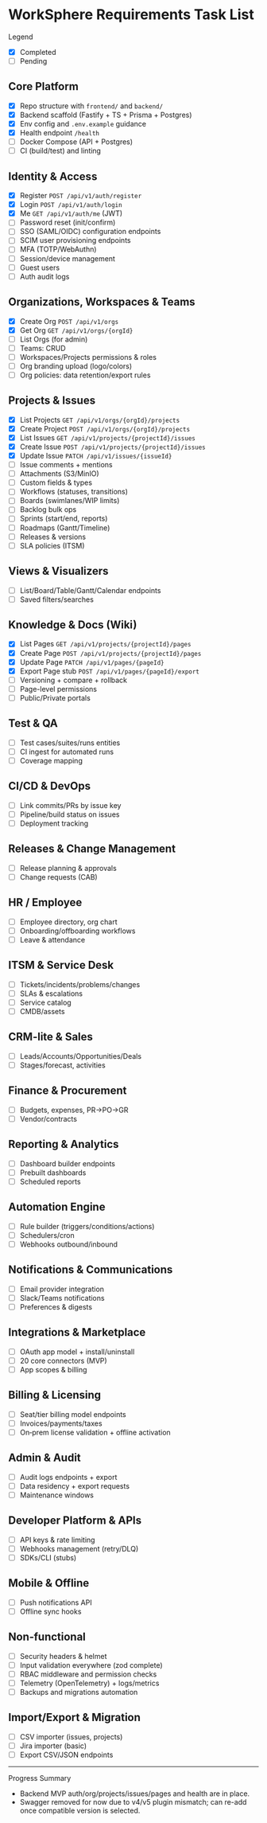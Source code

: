 # WorkSphere Requirements Task List

Legend
- [x] Completed
- [ ] Pending

## Core Platform
- [x] Repo structure with `frontend/` and `backend/`
- [x] Backend scaffold (Fastify + TS + Prisma + Postgres)
- [x] Env config and `.env.example` guidance
- [x] Health endpoint `/health`
- [ ] Docker Compose (API + Postgres)
- [ ] CI (build/test) and linting

## Identity & Access
- [x] Register `POST /api/v1/auth/register`
- [x] Login `POST /api/v1/auth/login`
- [x] Me `GET /api/v1/auth/me` (JWT)
- [ ] Password reset (init/confirm)
- [ ] SSO (SAML/OIDC) configuration endpoints
- [ ] SCIM user provisioning endpoints
- [ ] MFA (TOTP/WebAuthn)
- [ ] Session/device management
- [ ] Guest users
- [ ] Auth audit logs

## Organizations, Workspaces & Teams
- [x] Create Org `POST /api/v1/orgs`
- [x] Get Org `GET /api/v1/orgs/{orgId}`
- [ ] List Orgs (for admin)
- [ ] Teams: CRUD
- [ ] Workspaces/Projects permissions & roles
- [ ] Org branding upload (logo/colors)
- [ ] Org policies: data retention/export rules

## Projects & Issues
- [x] List Projects `GET /api/v1/orgs/{orgId}/projects`
- [x] Create Project `POST /api/v1/orgs/{orgId}/projects`
- [x] List Issues `GET /api/v1/projects/{projectId}/issues`
- [x] Create Issue `POST /api/v1/projects/{projectId}/issues`
- [x] Update Issue `PATCH /api/v1/issues/{issueId}`
- [ ] Issue comments + mentions
- [ ] Attachments (S3/MinIO)
- [ ] Custom fields & types
- [ ] Workflows (statuses, transitions)
- [ ] Boards (swimlanes/WIP limits)
- [ ] Backlog bulk ops
- [ ] Sprints (start/end, reports)
- [ ] Roadmaps (Gantt/Timeline)
- [ ] Releases & versions
- [ ] SLA policies (ITSM)

## Views & Visualizers
- [ ] List/Board/Table/Gantt/Calendar endpoints
- [ ] Saved filters/searches

## Knowledge & Docs (Wiki)
- [x] List Pages `GET /api/v1/projects/{projectId}/pages`
- [x] Create Page `POST /api/v1/projects/{projectId}/pages`
- [x] Update Page `PATCH /api/v1/pages/{pageId}`
- [x] Export Page stub `POST /api/v1/pages/{pageId}/export`
- [ ] Versioning + compare + rollback
- [ ] Page-level permissions
- [ ] Public/Private portals

## Test & QA
- [ ] Test cases/suites/runs entities
- [ ] CI ingest for automated runs
- [ ] Coverage mapping

## CI/CD & DevOps
- [ ] Link commits/PRs by issue key
- [ ] Pipeline/build status on issues
- [ ] Deployment tracking

## Releases & Change Management
- [ ] Release planning & approvals
- [ ] Change requests (CAB)

## HR / Employee
- [ ] Employee directory, org chart
- [ ] Onboarding/offboarding workflows
- [ ] Leave & attendance

## ITSM & Service Desk
- [ ] Tickets/incidents/problems/changes
- [ ] SLAs & escalations
- [ ] Service catalog
- [ ] CMDB/assets

## CRM-lite & Sales
- [ ] Leads/Accounts/Opportunities/Deals
- [ ] Stages/forecast, activities

## Finance & Procurement
- [ ] Budgets, expenses, PR→PO→GR
- [ ] Vendor/contracts

## Reporting & Analytics
- [ ] Dashboard builder endpoints
- [ ] Prebuilt dashboards
- [ ] Scheduled reports

## Automation Engine
- [ ] Rule builder (triggers/conditions/actions)
- [ ] Schedulers/cron
- [ ] Webhooks outbound/inbound

## Notifications & Communications
- [ ] Email provider integration
- [ ] Slack/Teams notifications
- [ ] Preferences & digests

## Integrations & Marketplace
- [ ] OAuth app model + install/uninstall
- [ ] 20 core connectors (MVP)
- [ ] App scopes & billing

## Billing & Licensing
- [ ] Seat/tier billing model endpoints
- [ ] Invoices/payments/taxes
- [ ] On‑prem license validation + offline activation

## Admin & Audit
- [ ] Audit logs endpoints + export
- [ ] Data residency + export requests
- [ ] Maintenance windows

## Developer Platform & APIs
- [ ] API keys & rate limiting
- [ ] Webhooks management (retry/DLQ)
- [ ] SDKs/CLI (stubs)

## Mobile & Offline
- [ ] Push notifications API
- [ ] Offline sync hooks

## Non‑functional
- [ ] Security headers & helmet
- [ ] Input validation everywhere (zod complete)
- [ ] RBAC middleware and permission checks
- [ ] Telemetry (OpenTelemetry) + logs/metrics
- [ ] Backups and migrations automation

## Import/Export & Migration
- [ ] CSV importer (issues, projects)
- [ ] Jira importer (basic)
- [ ] Export CSV/JSON endpoints

---

Progress Summary
- Backend MVP auth/org/projects/issues/pages and health are in place.
- Swagger removed for now due to v4/v5 plugin mismatch; can re-add once compatible version is selected.

